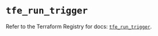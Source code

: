 # `tfe_run_trigger`

Refer to the Terraform Registry for docs: [`tfe_run_trigger`](https://registry.terraform.io/providers/hashicorp/tfe/0.53.0/docs/resources/run_trigger).
